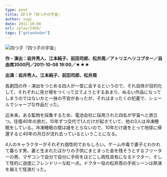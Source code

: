```yaml
---
type: post
title: 四つ子『四つ子の宇宙』
author: sugi
date: 2011-10-08
url: /play/2466/
tags: ["gotandadan"]
---
```

<img src="/images/play/20111008.png" alt="四つ子『四つ子の宇宙』" class="alignleft" />

**作・演出：岩井秀人、江本純子、前田司郎、松井周／アトリエヘリコプター／自由席3500円／2011-10-08 19:00／★★★**

**出演：岩井秀人、江本純子、前田司郎、松井周**

各劇団の作・演出をつとめる四人が一堂に会するというので、それ自体が目的化して、それぞれに見せ場をつくって立てようとするあまり、ぬるい作品になってしまうのではないかと一抹の不安があったが、それはまったくの杞憂で、シュールでシャープな作品だった。

近未来。ある鉱物を採集するため、電池会社に採用された四名が宇宙へと旅立つ。往復40年の旅だ。10年ずつ交代で1人だけが起きていて、他の3人は冷凍睡眠をしている。冷凍睡眠の間は歳をとらないので、10年だけ歳をとって地球に帰還すると40年の月日が流れ去っているということになる。

4人のキャラクターがそれぞれ個性的でおもしろい。ゲーム中毒で妻子とわかれて暮らす男、妻と生まれたばかりの子供にまとまった金を残そうとするフリーターの男、マザコンで自分で自分に手術をほどこし両性具有になるドクター、そして性的に過度にフレンドリーな紅一点。ドクター役の松井周の手術シーンは熱演を越えて怪演だった。
